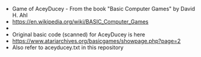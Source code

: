  * Game of AceyDucey - From the book "Basic Computer Games" by David H. Ahl
 * https://en.wikipedia.org/wiki/BASIC_Computer_Games
 *
 * Original basic code (scanned) for AceyDucey is here
 * https://www.atariarchives.org/basicgames/showpage.php?page=2
 * Also refer to aceyducey.txt in this repository
